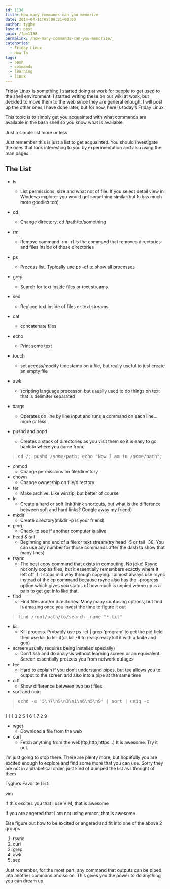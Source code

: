 ```yaml
---
id: 1138
title: How many commands can you memorize
date: 2014-04-11T09:09:21+00:00
author: tyghe
layout: post
guid: /?p=1138
permalink: /how-many-commands-can-you-memorize/
categories:
  - Friday Linux
  - How To
tags:
  - bash
  - commands
  - learning
  - linux
---
```

[Friday Linux](/category/friday-linux/http:// "Friday Linux Category") is something I started doing at work for people to get used to the shell environment. I started writing these on our wiki at work, but decided to move them to the web since they are general enough. I will post up the other ones I have done later, but for now, here is today&#8217;s Friday Linux

This topic is to simply get you acquainted with what commands are available in the bash shell so you know what is available
  
Just a simple list more or less

Just remember this is just a list to get acquainted. You should investigate the ones that look interesting to you by experimentation and also using the man pages.

## The List

  * ls 
      * List permissions, size and what not of file. If you select detail view in Windows explorer you would get something similar(but ls has much more goodies too)

  * cd 
      * Change directory. cd /path/to/something
  * rm 
      * Remove command. rm -rf is the command that removes directories and files inside of those directories
  * ps 
      * Process list. Typically use ps -ef to show all processes
  * grep 
      * Search for text inside files or text streams
  * sed 
      * Replace text inside of files or text streams
  * cat 
      * concatenate files
  * echo 
      * Print some text
  * touch 
      * set access/modify timestamp on a file, but really useful to just create an empty file
  * awk 
      * scripting language processor, but usually used to do things on text that is delimiter separated
  * xargs 
      * Operates on line by line input and runs a command on each line&#8230;more or less
  * pushd and popd 
      * Creates a stack of directories as you visit them so it is easy to go back to where you came from.

> <pre>cd /; pushd /some/path; echo "Now I am in /some/path"; popd; echo "Now I am back in /";</pre>

  * chmod 
      * Change permissions on file/directory
  * chown 
      * Change ownership on file/directory
  * tar 
      * Make archive. Like winzip, but better of course
  * ln 
      * Create a hard or soft link(think shortcuts, but what is the difference between soft and hard links? Google away my friend)
  * mkdir 
      * Create directory(mkdir -p is your friend)
  * ping 
      * Check to see if another computer is alive
  * head & tail 
      * Beginning and end of a file or text stream(try head -5 or tail -38. You can use any number for those commands after the dash to show that many lines)
  * rsync 
      * The best copy command that exists in computing. No joke! Rsync not only copies files, but it essentially remembers exactly where it left off if it stops mid way through copying. I almost always use rsync instead of the cp command because rsync also has the &#8211;progress option which gives you status of how much is copied where cp is a pain to get get info like that.
  * find 
      * Find files and/or directories. Many many confusing options, but find is amazing once you invest the time to figure it out

> <pre>find /root/path/to/search -name "*.txt"</pre>

  * kill 
      * Kill process. Probably use ps -ef | grep &#8216;program&#8217; to get the pid field then use kill to kill it(or kill -9 to really really kill it with a knife and gun)
  * screen(usually requires being installed specially) 
      * Don&#8217;t ssh and do analysis without learning screen or an equivalent. Screen essentially protects you from network outages
  * tee 
      * Hard to explain if you don&#8217;t understand pipes, but tee allows you to output to the screen and also into a pipe at the same time
  * diff 
      * Show difference between two text files
  * sort and uniq

> <pre>echo -e '5\n7\n9\n3\n1\n6\n5\n9' | sort | uniq -c
1 1
1 3
2 5
1 6
1 7
2 9</pre>

  * wget 
      * Download a file from the web
  * curl 
      * Fetch anything from the web(ftp,http,https&#8230;) It is awesome. Try it out.

I&#8217;m just going to stop there. There are plenty more, but hopefully you are excited enough to explore and find some more that you can use. Sorry they are not in alphabetical order, just kind of dumped the list as I thought of them

Tyghe&#8217;s Favorite List:
  
vim
  
If this excites you that I use VIM, that is awesome
  
If you are angered that I am not using emacs, that is awesome
  
Else figure out how to be excited or angered and fit into one of the above 2 groups

  1. rsync
  2. curl
  3. grep
  4. awk
  5. sed

Just remember, for the most part, any command that outputs can be piped into another command and so on. This gives you the power to do anything you can dream up.
